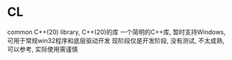 # CL
common C++(20) library,  C++(20)的库
一个简明的C++库, 暂时支持Windows, 可用于常规win32程序和底层驱动开发
现阶段仅是开发阶段, 没有测试, 不太成熟, 可以参考, 实际使用需谨慎
